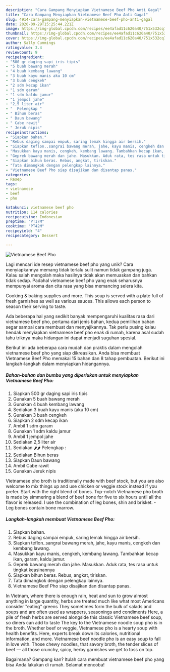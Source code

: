 ```yaml
---
description: "Cara Gampang Menyiapkan Vietnamese Beef Pho Anti Gagal"
title: "Cara Gampang Menyiapkan Vietnamese Beef Pho Anti Gagal"
slug: 4914-cara-gampang-menyiapkan-vietnamese-beef-pho-anti-gagal
date: 2020-09-29T15:25:44.221Z
image: https://img-global.cpcdn.com/recipes/ee4afad11c620a40/751x532cq70/vietnamese-beef-pho-foto-resep-utama.jpg
thumbnail: https://img-global.cpcdn.com/recipes/ee4afad11c620a40/751x532cq70/vietnamese-beef-pho-foto-resep-utama.jpg
cover: https://img-global.cpcdn.com/recipes/ee4afad11c620a40/751x532cq70/vietnamese-beef-pho-foto-resep-utama.jpg
author: Sally Cummings
ratingvalue: 3.4
reviewcount: 9
recipeingredient:
- "500 gr daging sapi iris tipis"
- "5 buah bawang merah"
- "4 buah kembang lawang"
- "3 buah kayu manis aku 10 cm"
- "3 buah cengkeh"
- "2 sdm kecap ikan"
- "1 sdm garam"
- "1 sdm kaldu jamur"
- "1 jempol jahe"
- "2,5 liter air"
- "  Pelengkap "
- " Bihun beras"
- " Daun bawang"
- " Cabe rawit"
- " Jeruk nipis"
recipeinstructions:
- "Siapkan bahan."
- "Rebus daging sampai empuk, saring lemak hingga air bersih."
- "Siapkan teflon..sangrai bawang merah, jahe, kayu manis, cengkeh dan kembang lawang."
- "Masukkan kayu manis, cengkeh, kembang lawang. Tambahkan kecap ikan, garam, kaldu jamur."
- "Geprek bawang merah dan jahe. Masukkan. Aduk rata, tes rasa untuk tingkat keasinannya"
- "Siapkan bihun beras. Rebus, angkat, tiriskan."
- "Tata dimangkok dengan pelengkap lainnya."
- "Vietnamese Beef Pho siap disajikan dan disantap panas."
categories:
- Resep
tags:
- vietnamese
- beef
- pho

katakunci: vietnamese beef pho 
nutrition: 114 calories
recipecuisine: Indonesian
preptime: "PT17M"
cooktime: "PT42M"
recipeyield: "4"
recipecategory: Dessert

---
```



![Vietnamese Beef Pho](https://img-global.cpcdn.com/recipes/ee4afad11c620a40/751x532cq70/vietnamese-beef-pho-foto-resep-utama.jpg)

Lagi mencari ide resep vietnamese beef pho yang unik? Cara menyiapkannya memang tidak terlalu sulit namun tidak gampang juga. Kalau salah mengolah maka hasilnya tidak akan memuaskan dan bahkan tidak sedap. Padahal vietnamese beef pho yang enak seharusnya mempunyai aroma dan cita rasa yang bisa memancing selera kita.

Cooking &amp; baking supplies and more. This soup is served with a plate full of fresh garnishes as well as various sauces. This allows each person to season their serving to taste.

Ada beberapa hal yang sedikit banyak mempengaruhi kualitas rasa dari vietnamese beef pho, pertama dari jenis bahan, kedua pemilihan bahan segar sampai cara membuat dan menyajikannya. Tak perlu pusing kalau hendak menyiapkan vietnamese beef pho enak di rumah, karena asal sudah tahu triknya maka hidangan ini dapat menjadi suguhan spesial.


Berikut ini ada beberapa cara mudah dan praktis dalam mengolah vietnamese beef pho yang siap dikreasikan. Anda bisa membuat Vietnamese Beef Pho memakai 15 bahan dan 8 tahap pembuatan. Berikut ini langkah-langkah dalam menyiapkan hidangannya.

<!--inarticleads1-->

##### Bahan-bahan dan bumbu yang diperlukan untuk menyiapkan Vietnamese Beef Pho:

1. Siapkan 500 gr daging sapi iris tipis
1. Gunakan 5 buah bawang merah
1. Gunakan 4 buah kembang lawang
1. Sediakan 3 buah kayu manis (aku 10 cm)
1. Gunakan 3 buah cengkeh
1. Siapkan 2 sdm kecap ikan
1. Ambil 1 sdm garam
1. Gunakan 1 sdm kaldu jamur
1. Ambil 1 jempol jahe
1. Sediakan 2,5 liter air
1. Sediakan  🌶🌶 Pelengkap :
1. Sediakan  Bihun beras
1. Siapkan  Daun bawang
1. Ambil  Cabe rawit
1. Gunakan  Jeruk nipis


Vietnamese pho broth is traditionally made with beef stock, but you are also welcome to mix things up and use chicken or veggie stock instead if you prefer. Start with the right blend of bones. Top-notch Vietnamese pho broth is made by simmering a blend of beef bone for five to six hours until all the flavor is released. I use the combination of leg bones, shin and brisket. - Leg bones contain bone marrow. 

<!--inarticleads2-->

##### Langkah-langkah membuat Vietnamese Beef Pho:

1. Siapkan bahan.
1. Rebus daging sampai empuk, saring lemak hingga air bersih.
1. Siapkan teflon..sangrai bawang merah, jahe, kayu manis, cengkeh dan kembang lawang.
1. Masukkan kayu manis, cengkeh, kembang lawang. Tambahkan kecap ikan, garam, kaldu jamur.
1. Geprek bawang merah dan jahe. Masukkan. Aduk rata, tes rasa untuk tingkat keasinannya
1. Siapkan bihun beras. Rebus, angkat, tiriskan.
1. Tata dimangkok dengan pelengkap lainnya.
1. Vietnamese Beef Pho siap disajikan dan disantap panas.


In Vietnam, where there is enough rain, heat and sun to grow almost anything in large quantity, herbs are treated much like what most Americans consider &#34;eating&#34; greens They sometimes form the bulk of salads and soups and are often used as wrappers, seasonings and condiments Here, a pile of fresh herbs are served alongside this classic Vietnamese beef soup, so diners can add to taste The key to the Vietnamese noodle soup pho is in the broth. Whether beef or veggie, Vietnamese pho is a hearty soup with health benefits. Here, experts break down its calories, nutritional information, and more. Vietnamese beef noodle pho is an easy soup to fall in love with. Those chewy noodles, that savory broth, the tender slices of beef — all those crunchy, spicy, herby garnishes we get to toss on top. 

Bagaimana? Gampang kan? Itulah cara membuat vietnamese beef pho yang bisa Anda lakukan di rumah. Selamat mencoba!

